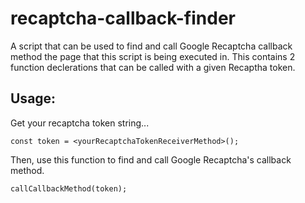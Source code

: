 # recaptcha-callback-finder
A script that can be used to find and call Google Recaptcha callback method the page that this script is being executed in.
This contains 2 function declerations that can be called with a given Recaptha token.

## Usage:
Get your recaptcha token string...
```
const token = <yourRecaptchaTokenReceiverMethod>();
```

Then, use this function to find and call Google Recaptcha's callback method.
```
callCallbackMethod(token);
```
